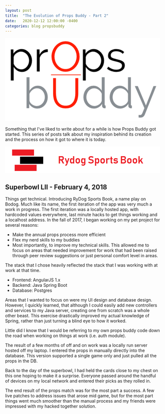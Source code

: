 ```yaml
---
layout: post
title:  "The Evolution of Props Buddy - Part 2"
date:   2020-12-12 12:00:00 -0400
categories: blog propsbuddy
---
```


![Props Buddy logo](/images/props_buddy_logo.png)

Something that I've liked to write about for a while is how Props Buddy got started. This series of posts talk about my inspiration behind its creation and the process on how it got to where it is today.

![Rydog Sports](/images/rydog_sports.png)

## Superbowl LII - February 4, 2018
Things get technical. Introducing RyDog Sports Book, a name play on Bodog. Much like its name, the first iteration of the app was very much a work in progress. The first iteration was a locally hosted app, with hardcoded values everywhere, last minute hacks to get things working and a localhost address. In the fall of 2017, I began working on my pet project for several reasons:
- Make the annual props process more efficient
- Flex my nerd skills to my buddies
- Most importantly, to improve my technical skills. This allowed me to focus on areas that needed improvement for work that had been raised through peer review suggestions or just personal comfort level in areas.

The stack that I chose heavily reflected the stack that I was working with at work at that time.
- Frontend: AngularJS 1.x
- Backend: Java Spring Boot
- Database: Postgres

Areas that I wanted to focus on were my UI design and database design. However, I quickly learned, that although I could easily add new controllers and services to my Java server, creating one from scratch was a whole other beast. This exercise drastically improved my actual knowledge of Spring, rather than just turning a blind eye to how it worked.

Little did I know that I would be referring to my own props buddy code down the road when working on things at work (i.e. auth module).

The result of a few months of off and on work was a locally run server hosted off my laptop. I entered the props in manually directly into the database. This version supported a single game only and just pulled all the props in the DB.

 
Back to the day of the superbowl, I had held the cards close to my chest on this one hoping to make it a surprise. Everyone passed around the handful of devices on my local network and entered their picks as they rolled in.

The end result of the props match was for the most part a success. A few live patches to address issues that arose mid game, but for the most part things went much smoother than the manual process and my friends were impressed with my hacked together solution.